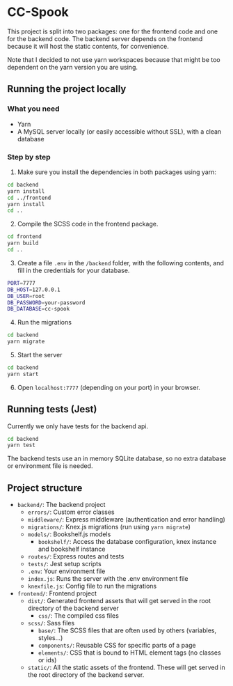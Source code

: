 # CC-Spook

This project is split into two packages: one for the frontend code and one for the backend code. The backend server depends on the frontend because it will host the static contents, for convenience.

Note that I decided to not use yarn workspaces because that might be too dependent on the yarn version you are using.

## Running the project locally

### What you need

- Yarn
- A MySQL server locally (or easily accessible without SSL), with a clean database

### Step by step

1. Make sure you install the dependencies in both packages using yarn:
```bash
cd backend
yarn install
cd ../frontend
yarn install
cd ..
```

2. Compile the SCSS code in the frontend package.
```bash
cd frontend
yarn build
cd ..
```

3. Create a file `.env` in the `/backend` folder, with the following contents, and fill in the credentials for your database.

```bash
PORT=7777
DB_HOST=127.0.0.1
DB_USER=root
DB_PASSWORD=your-password
DB_DATABASE=cc-spook
```

4. Run the migrations
```bash
cd backend
yarn migrate
```

5. Start the server
```bash
cd backend
yarn start
```

6. Open `localhost:7777` (depending on your port) in your browser.

## Running tests (Jest)

Currently we only have tests for the backend api.

```bash
cd backend
yarn test
```

The backend tests use an in memory SQLite database, so no extra database or environment file is needed.

## Project structure

- `backend/`: The backend project
    - `errors/`: Custom error classes
    - `middleware/`: Express middleware (authentication and error handling)
    - `migrations/`: Knex.js migrations (run using `yarn migrate`)
    - `models/`: Bookshelf.js models
        - `bookshelf/`: Access the database configuration, knex instance and bookshelf instance
    - `routes/`: Express routes and tests
    - `tests/`: Jest setup scripts
    - `.env`: Your environment file
    - `index.js`: Runs the server with the .env environment file
    - `knexfile.js`: Config file to run the migrations
- `frontend/`: Frontend project
    - `dist/`: Generated frontend assets that will get served in the root directory of the backend server
        - `css/`: The compiled css files
    - `scss/`: Sass files
        - `base/`: The SCSS files that are often used by others (variables, styles...)
        - `components/`: Reusable CSS for specific parts of a page
        - `elements/`: CSS that is bound to HTML element tags (no classes or ids)
    - `static/`: All the static assets of the frontend. These will get served in the root directory of the backend server.
    